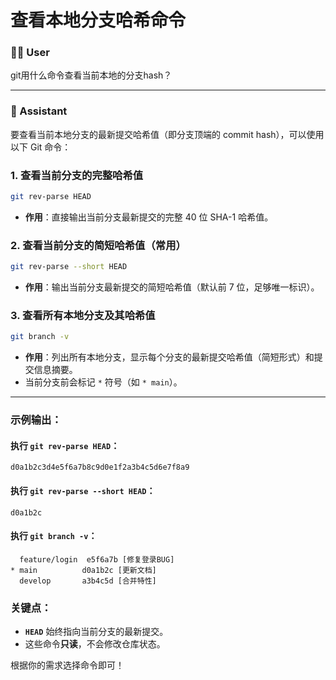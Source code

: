 # 查看本地分支哈希命令

### 🧑‍💻 User

git用什么命令查看当前本地的分支hash？

---

### 🤖 Assistant

要查看当前本地分支的最新提交哈希值（即分支顶端的 commit hash），可以使用以下 Git 命令：

### 1. **查看当前分支的完整哈希值**
```bash
git rev-parse HEAD
```
- **作用**：直接输出当前分支最新提交的完整 40 位 SHA-1 哈希值。

### 2. **查看当前分支的简短哈希值（常用）**
```bash
git rev-parse --short HEAD
```
- **作用**：输出当前分支最新提交的简短哈希值（默认前 7 位，足够唯一标识）。

### 3. **查看所有本地分支及其哈希值**
```bash
git branch -v
```
- **作用**：列出所有本地分支，显示每个分支的最新提交哈希值（简短形式）和提交信息摘要。
- 当前分支前会标记 `*` 符号（如 `* main`）。

---

### 示例输出：
#### 执行 `git rev-parse HEAD`：
```
d0a1b2c3d4e5f6a7b8c9d0e1f2a3b4c5d6e7f8a9
```

#### 执行 `git rev-parse --short HEAD`：
```
d0a1b2c
```

#### 执行 `git branch -v`：
```
  feature/login  e5f6a7b [修复登录BUG]
* main          d0a1b2c [更新文档]
  develop       a3b4c5d [合并特性]
```

### 关键点：
- **`HEAD`** 始终指向当前分支的最新提交。
- 这些命令**只读**，不会修改仓库状态。

根据你的需求选择命令即可！